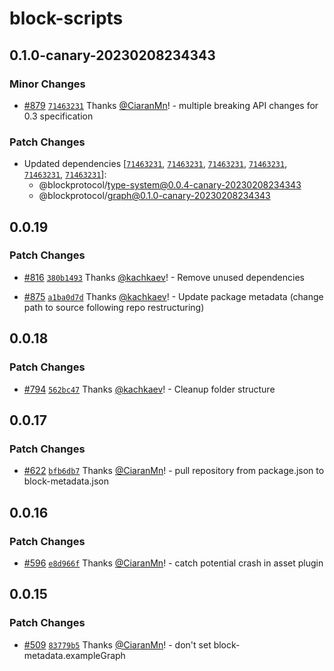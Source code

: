 # block-scripts

## 0.1.0-canary-20230208234343

### Minor Changes

- [#879](https://github.com/blockprotocol/blockprotocol/pull/879) [`71463231`](https://github.com/blockprotocol/blockprotocol/commit/71463231ad68c58e6249c12ad7a1d00388d0bf95) Thanks [@CiaranMn](https://github.com/CiaranMn)! - multiple breaking API changes for 0.3 specification

### Patch Changes

- Updated dependencies [[`71463231`](https://github.com/blockprotocol/blockprotocol/commit/71463231ad68c58e6249c12ad7a1d00388d0bf95), [`71463231`](https://github.com/blockprotocol/blockprotocol/commit/71463231ad68c58e6249c12ad7a1d00388d0bf95), [`71463231`](https://github.com/blockprotocol/blockprotocol/commit/71463231ad68c58e6249c12ad7a1d00388d0bf95), [`71463231`](https://github.com/blockprotocol/blockprotocol/commit/71463231ad68c58e6249c12ad7a1d00388d0bf95), [`71463231`](https://github.com/blockprotocol/blockprotocol/commit/71463231ad68c58e6249c12ad7a1d00388d0bf95), [`71463231`](https://github.com/blockprotocol/blockprotocol/commit/71463231ad68c58e6249c12ad7a1d00388d0bf95)]:
  - @blockprotocol/type-system@0.0.4-canary-20230208234343
  - @blockprotocol/graph@0.1.0-canary-20230208234343

## 0.0.19

### Patch Changes

- [#816](https://github.com/blockprotocol/blockprotocol/pull/816) [`380b1493`](https://github.com/blockprotocol/blockprotocol/commit/380b149326450f4cf9b8300182eb199aa8f6a62f) Thanks [@kachkaev](https://github.com/kachkaev)! - Remove unused dependencies

- [#875](https://github.com/blockprotocol/blockprotocol/pull/875) [`a1ba0d7d`](https://github.com/blockprotocol/blockprotocol/commit/a1ba0d7d17971ee30586a673ce3d4f5bee6e65d1) Thanks [@kachkaev](https://github.com/kachkaev)! - Update package metadata (change path to source following repo restructuring)

## 0.0.18

### Patch Changes

- [#794](https://github.com/blockprotocol/blockprotocol/pull/794) [`562bc47`](https://github.com/blockprotocol/blockprotocol/commit/562bc477fdc35b8d3b94dc6c4b2207b9bd2cd057) Thanks [@kachkaev](https://github.com/kachkaev)! - Cleanup folder structure

## 0.0.17

### Patch Changes

- [#622](https://github.com/blockprotocol/blockprotocol/pull/622) [`bfb6db7`](https://github.com/blockprotocol/blockprotocol/commit/bfb6db7c3138c410b0003869cb15ebbb5f18ac7a) Thanks [@CiaranMn](https://github.com/CiaranMn)! - pull repository from package.json to block-metadata.json

## 0.0.16

### Patch Changes

- [#596](https://github.com/blockprotocol/blockprotocol/pull/596) [`e8d966f`](https://github.com/blockprotocol/blockprotocol/commit/e8d966f23da20e07b541fda55c51d71a2e8d0a5d) Thanks [@CiaranMn](https://github.com/CiaranMn)! - catch potential crash in asset plugin

## 0.0.15

### Patch Changes

- [#509](https://github.com/blockprotocol/blockprotocol/pull/509) [`83779b5`](https://github.com/blockprotocol/blockprotocol/commit/83779b55a856421c71169ddeffed3ce7843c6fb8) Thanks [@CiaranMn](https://github.com/CiaranMn)! - don't set block-metadata.exampleGraph
